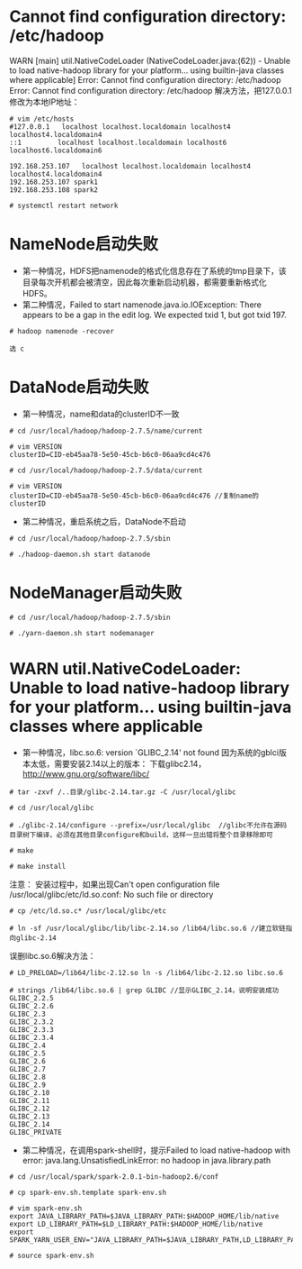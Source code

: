 # Cannot find configuration directory: /etc/hadoop
WARN  [main] util.NativeCodeLoader (NativeCodeLoader.java:<clinit>(62)) - Unable to load native-hadoop library for your platform... using builtin-java classes where applicable]
Error: Cannot find configuration directory: /etc/hadoop
Error: Cannot find configuration directory: /etc/hadoop
解决方法，把127.0.0.1修改为本地IP地址：
```
# vim /etc/hosts
#127.0.0.1   localhost localhost.localdomain localhost4 localhost4.localdomain4
::1         localhost localhost.localdomain localhost6 localhost6.localdomain6

192.168.253.107   localhost localhost.localdomain localhost4 localhost4.localdomain4
192.168.253.107 spark1
192.168.253.108 spark2

# systemctl restart network
```

# NameNode启动失败
- 第一种情况，HDFS把namenode的格式化信息存在了系统的tmp目录下，该目录每次开机都会被清空，因此每次重新启动机器，都需要重新格式化HDFS。
- 第二种情况，Failed to start namenode.java.io.IOException: There appears to be a gap in the edit log.  We expected txid 1, but got txid 197.
```
# hadoop namenode -recover
```
    选 c 

# DataNode启动失败
- 第一种情况，name和data的clusterID不一致
```
# cd /usr/local/hadoop/hadoop-2.7.5/name/current

# vim VERSION
clusterID=CID-eb45aa78-5e50-45cb-b6c0-06aa9cd4c476

# cd /usr/local/hadoop/hadoop-2.7.5/data/current

# vim VERSION
clusterID=CID-eb45aa78-5e50-45cb-b6c0-06aa9cd4c476 //复制name的clusterID
```
- 第二种情况，重启系统之后，DataNode不启动
```
# cd /usr/local/hadoop/hadoop-2.7.5/sbin

# ./hadoop-daemon.sh start datanode
```

# NodeManager启动失败
```
# cd /usr/local/hadoop/hadoop-2.7.5/sbin

# ./yarn-daemon.sh start nodemanager
```

# WARN util.NativeCodeLoader: Unable to load native-hadoop library for your platform… using builtin-java classes where applicable
- 第一种情况，libc.so.6: version `GLIBC_2.14' not found
因为系统的gblci版本太低，需要安装2.14以上的版本：
下载glibc2.14，http://www.gnu.org/software/libc/
```
# tar -zxvf /..目录/glibc-2.14.tar.gz -C /usr/local/glibc

# cd /usr/local/glibc

# ./glibc-2.14/configure --prefix=/usr/local/glibc  //glibc不允许在源码目录树下编译，必须在其他目录configure和build，这样一旦出错将整个目录移除即可

# make

# make install
```

注意：
安装过程中，如果出现Can't open configuration file /usr/local/glibc/etc/ld.so.conf: No such file or directory
```
# cp /etc/ld.so.c* /usr/local/glibc/etc

# ln -sf /usr/local/glibc/lib/libc-2.14.so /lib64/libc.so.6 //建立软链指向glibc-2.14
```

误删libc.so.6解决方法：
```
# LD_PRELOAD=/lib64/libc-2.12.so ln -s /lib64/libc-2.12.so libc.so.6

# strings /lib64/libc.so.6 | grep GLIBC //显示GLIBC_2.14，说明安装成功
GLIBC_2.2.5
GLIBC_2.2.6
GLIBC_2.3
GLIBC_2.3.2
GLIBC_2.3.3
GLIBC_2.3.4
GLIBC_2.4
GLIBC_2.5
GLIBC_2.6
GLIBC_2.7
GLIBC_2.8
GLIBC_2.9
GLIBC_2.10
GLIBC_2.11
GLIBC_2.12
GLIBC_2.13
GLIBC_2.14
GLIBC_PRIVATE
```

- 第二种情况，在调用spark-shell时，提示Failed to load native-hadoop with error: java.lang.UnsatisfiedLinkError: no hadoop in java.library.path
```
# cd /usr/local/spark/spark-2.0.1-bin-hadoop2.6/conf

# cp spark-env.sh.template spark-env.sh

# vim spark-env.sh
export JAVA_LIBRARY_PATH=$JAVA_LIBRARY_PATH:$HADOOP_HOME/lib/native
export LD_LIBRARY_PATH=$LD_LIBRARY_PATH:$HADOOP_HOME/lib/native
export SPARK_YARN_USER_ENV="JAVA_LIBRARY_PATH=$JAVA_LIBRARY_PATH,LD_LIBRARY_PATH=$LD_LIBRARY_PATH"

# source spark-env.sh
```
